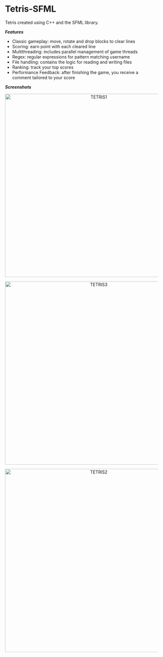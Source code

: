 # Tetris-SFML
Tetris created using C++ and the SFML library. 

 ***Features***
 - Classic gameplay: move, rotate and drop blocks to clear lines
 - Scoring: earn point with each cleared line
 - Multithreading: includes parallel management of game threads
 - Regex: regular expressions for pattern matching username
 - File handling: contains the logic for reading and writing files
 - Ranking: track your top scores
 - Performance Feedback: after finishing the game, you receive a comment tailored to your score

***Screenshots***
<p align="center">
 <img width="602" alt="TETRIS1" src="https://github.com/user-attachments/assets/90952194-ef4e-4596-8940-d490cc9e9090" />
</p>

<p align="center">
 <img width="602" alt="TETRIS3" src="https://github.com/user-attachments/assets/0ff3be11-e39c-4b72-bc26-ddf2627e4eb0" />
</p>

<p align="center">
 <img width="602" alt="TETRIS2" src="https://github.com/user-attachments/assets/ea2a5fad-4609-45c8-85b0-f790c0d62841" />
</p>

